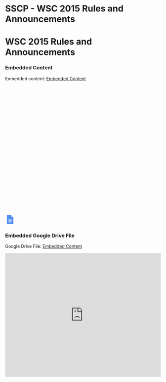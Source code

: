 # SSCP - WSC 2015 Rules and Announcements

# WSC 2015 Rules and Announcements

[](https://docs.google.com/document/d/1GJkaF4oOtGmvhEob5JAuZmXdEhIj0uN1wfDhqb9ko6I/edit)

### Embedded Content

Embedded content: [Embedded Content]()

<iframe width="100%" height="400" src="" frameborder="0"></iframe>

![](../../../../assets/docs_32dp.png)

[](https://drive.google.com/folderview?id=1fA4bqwdM160GThPINFEi-MDgmjneVSxl)

### Embedded Google Drive File

Google Drive File: [Embedded Content](https://drive.google.com/embeddedfolderview?id=1fA4bqwdM160GThPINFEi-MDgmjneVSxl#list)

<iframe width="100%" height="400" src="https://drive.google.com/embeddedfolderview?id=1fA4bqwdM160GThPINFEi-MDgmjneVSxl#list" frameborder="0"></iframe>

